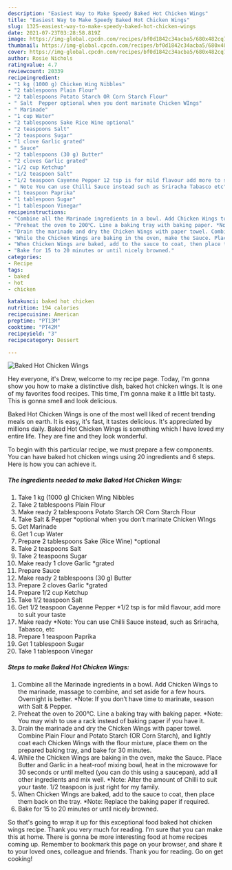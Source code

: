 ```yaml
---
description: "Easiest Way to Make Speedy Baked Hot Chicken Wings"
title: "Easiest Way to Make Speedy Baked Hot Chicken Wings"
slug: 1325-easiest-way-to-make-speedy-baked-hot-chicken-wings
date: 2021-07-23T03:28:58.819Z
image: https://img-global.cpcdn.com/recipes/bf0d1842c34acba5/680x482cq70/baked-hot-chicken-wings-recipe-main-photo.jpg
thumbnail: https://img-global.cpcdn.com/recipes/bf0d1842c34acba5/680x482cq70/baked-hot-chicken-wings-recipe-main-photo.jpg
cover: https://img-global.cpcdn.com/recipes/bf0d1842c34acba5/680x482cq70/baked-hot-chicken-wings-recipe-main-photo.jpg
author: Rosie Nichols
ratingvalue: 4.7
reviewcount: 20339
recipeingredient:
- "1 kg (1000 g) Chicken Wing Nibbles"
- "2 tablespoons Plain Flour"
- "2 tablespoons Potato Starch OR Corn Starch Flour"
- " Salt  Pepper optional when you dont marinate Chicken WIngs"
- " Marinade"
- "1 cup Water"
- "2 tablespoons Sake Rice Wine optional"
- "2 teaspoons Salt"
- "2 teaspoons Sugar"
- "1 clove Garlic grated"
- " Sauce"
- "2 tablespoons (30 g) Butter"
- "2 cloves Garlic grated"
- "1/2 cup Ketchup"
- "1/2 teaspoon Salt"
- "1/2 teaspoon Cayenne Pepper 12 tsp is for mild flavour add more to suit your taste"
- " Note You can use Chilli Sauce instead such as Sriracha Tabasco etc"
- "1 teaspoon Paprika"
- "1 tablespoon Sugar"
- "1 tablespoon Vinegar"
recipeinstructions:
- "Combine all the Marinade ingredients in a bowl. Add Chicken Wings to the marinade, massage to combine, and set aside for a few hours. Overnight is better. *Note: If you don’t have time to marinate, season with Salt &amp; Pepper."
- "Preheat the oven to 200℃. Line a baking tray with baking paper. *Note: You may wish to use a rack instead of baking paper if you have it."
- "Drain the marinade and dry the Chicken Wings with paper towel. Combine Plain Flour and Potato Starch (OR Corn Starch), and lightly coat each Chicken Wings with the flour mixture, place them on the prepared baking tray, and bake for 30 minutes."
- "While the Chicken Wings are baking in the oven, make the Sauce. Place Butter and Garlic in a heat-roof mixing bowl, heat in the microwave for 30 seconds or until melted (you can do this using a saucepan), add all other ingredients and mix well. *Note: Alter the amount of Chilli to suit your taste. 1/2 teaspoon is just right for my family."
- "When Chicken Wings are baked, add to the sauce to coat, then place them back on the tray. *Note: Replace the baking paper if required."
- "Bake for 15 to 20 minutes or until nicely browned."
categories:
- Recipe
tags:
- baked
- hot
- chicken

katakunci: baked hot chicken 
nutrition: 194 calories
recipecuisine: American
preptime: "PT13M"
cooktime: "PT42M"
recipeyield: "3"
recipecategory: Dessert

---
```



![Baked Hot Chicken Wings](https://img-global.cpcdn.com/recipes/bf0d1842c34acba5/680x482cq70/baked-hot-chicken-wings-recipe-main-photo.jpg)

Hey everyone, it's Drew, welcome to my recipe page. Today, I'm gonna show you how to make a distinctive dish, baked hot chicken wings. It is one of my favorites food recipes. This time, I'm gonna make it a little bit tasty. This is gonna smell and look delicious.



Baked Hot Chicken Wings is one of the most well liked of recent trending meals on earth. It is easy, it's fast, it tastes delicious. It's appreciated by millions daily. Baked Hot Chicken Wings is something which I have loved my entire life. They are fine and they look wonderful.


To begin with this particular recipe, we must prepare a few components. You can have baked hot chicken wings using 20 ingredients and 6 steps. Here is how you can achieve it.

<!--inarticleads1-->

##### The ingredients needed to make Baked Hot Chicken Wings:

1. Take 1 kg (1000 g) Chicken Wing Nibbles
1. Take 2 tablespoons Plain Flour
1. Make ready 2 tablespoons Potato Starch OR Corn Starch Flour
1. Take  Salt &amp; Pepper *optional when you don’t marinate Chicken WIngs
1. Get  Marinade
1. Get 1 cup Water
1. Prepare 2 tablespoons Sake (Rice Wine) *optional
1. Take 2 teaspoons Salt
1. Take 2 teaspoons Sugar
1. Make ready 1 clove Garlic *grated
1. Prepare  Sauce
1. Make ready 2 tablespoons (30 g) Butter
1. Prepare 2 cloves Garlic *grated
1. Prepare 1/2 cup Ketchup
1. Take 1/2 teaspoon Salt
1. Get 1/2 teaspoon Cayenne Pepper *1/2 tsp is for mild flavour, add more to suit your taste
1. Make ready  *Note: You can use Chilli Sauce instead, such as Sriracha, Tabasco, etc
1. Prepare 1 teaspoon Paprika
1. Get 1 tablespoon Sugar
1. Take 1 tablespoon Vinegar




<!--inarticleads2-->

##### Steps to make Baked Hot Chicken Wings:

1. Combine all the Marinade ingredients in a bowl. Add Chicken Wings to the marinade, massage to combine, and set aside for a few hours. Overnight is better. *Note: If you don’t have time to marinate, season with Salt &amp; Pepper.
1. Preheat the oven to 200℃. Line a baking tray with baking paper. *Note: You may wish to use a rack instead of baking paper if you have it.
1. Drain the marinade and dry the Chicken Wings with paper towel. Combine Plain Flour and Potato Starch (OR Corn Starch), and lightly coat each Chicken Wings with the flour mixture, place them on the prepared baking tray, and bake for 30 minutes.
1. While the Chicken Wings are baking in the oven, make the Sauce. Place Butter and Garlic in a heat-roof mixing bowl, heat in the microwave for 30 seconds or until melted (you can do this using a saucepan), add all other ingredients and mix well. *Note: Alter the amount of Chilli to suit your taste. 1/2 teaspoon is just right for my family.
1. When Chicken Wings are baked, add to the sauce to coat, then place them back on the tray. *Note: Replace the baking paper if required.
1. Bake for 15 to 20 minutes or until nicely browned.




So that's going to wrap it up for this exceptional food baked hot chicken wings recipe. Thank you very much for reading. I'm sure that you can make this at home. There is gonna be more interesting food at home recipes coming up. Remember to bookmark this page on your browser, and share it to your loved ones, colleague and friends. Thank you for reading. Go on get cooking!
